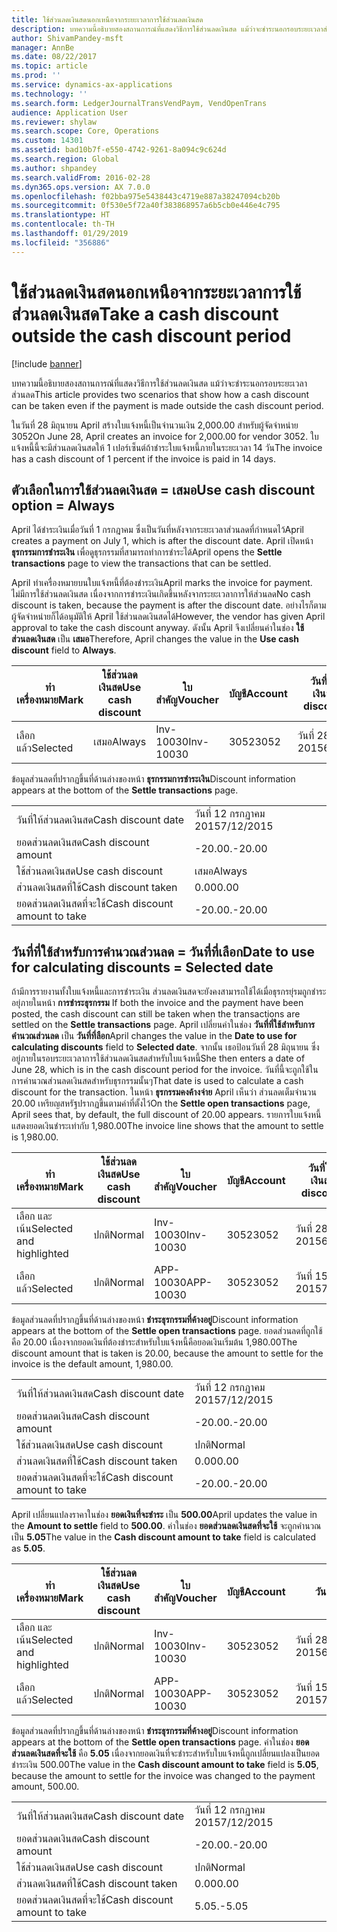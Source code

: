 ```yaml
---
title: ใช้ส่วนลดเงินสดนอกเหนือจากระยะเวลาการใช้ส่วนลดเงินสด
description: บทความนี้อธิบายสองสถานการณ์ที่แสดงวิธีการใช้ส่วนลดเงินสด แม้ว่าจะชำระนอกรอบระยะเวลาส่วนลด
author: ShivamPandey-msft
manager: AnnBe
ms.date: 08/22/2017
ms.topic: article
ms.prod: ''
ms.service: dynamics-ax-applications
ms.technology: ''
ms.search.form: LedgerJournalTransVendPaym, VendOpenTrans
audience: Application User
ms.reviewer: shylaw
ms.search.scope: Core, Operations
ms.custom: 14301
ms.assetid: bad10b7f-e550-4742-9261-8a094c9c624d
ms.search.region: Global
ms.author: shpandey
ms.search.validFrom: 2016-02-28
ms.dyn365.ops.version: AX 7.0.0
ms.openlocfilehash: f02bba975e5438443c4719e887a38247094cb20b
ms.sourcegitcommit: 0f530e5f72a40f383868957a6b5cb0e446e4c795
ms.translationtype: HT
ms.contentlocale: th-TH
ms.lasthandoff: 01/29/2019
ms.locfileid: "356886"
---
```

# <a name="take-a-cash-discount-outside-the-cash-discount-period"></a><span data-ttu-id="17441-103">ใช้ส่วนลดเงินสดนอกเหนือจากระยะเวลาการใช้ส่วนลดเงินสด</span><span class="sxs-lookup"><span data-stu-id="17441-103">Take a cash discount outside the cash discount period</span></span>

[!include [banner](../includes/banner.md)]

<span data-ttu-id="17441-104">บทความนี้อธิบายสองสถานการณ์ที่แสดงวิธีการใช้ส่วนลดเงินสด แม้ว่าจะชำระนอกรอบระยะเวลาส่วนลด</span><span class="sxs-lookup"><span data-stu-id="17441-104">This article provides two scenarios that show how a cash discount can be taken even if the payment is made outside the cash discount period.</span></span>

<span data-ttu-id="17441-105">ในวันที่ 28 มิถุนายน April สร้างใบแจ้งหนี้เป็นจำนวนเงิน 2,000.00 สำหรับผู้จัดจำหน่าย 3052</span><span class="sxs-lookup"><span data-stu-id="17441-105">On June 28, April creates an invoice for 2,000.00 for vendor 3052.</span></span> <span data-ttu-id="17441-106">ใบแจ้งหนี้นี้จะมีส่วนลดเงินสดให้ 1 เปอร์เซ็นต์ถ้าชำระใบแจ้งหนี้ภายในระยะเวลา 14 วัน</span><span class="sxs-lookup"><span data-stu-id="17441-106">The invoice has a cash discount of 1 percent if the invoice is paid in 14 days.</span></span>

## <a name="use-cash-discount-option--always"></a><span data-ttu-id="17441-107">ตัวเลือกในการใช้ส่วนลดเงินสด = เสมอ</span><span class="sxs-lookup"><span data-stu-id="17441-107">Use cash discount option = Always</span></span>
<span data-ttu-id="17441-108">April ได้ชำระเงินเมื่อวันที่ 1 กรกฎาคม ซึ่งเป็นวันที่หลังจากระยะเวลาส่วนลดที่กำหนดไว้</span><span class="sxs-lookup"><span data-stu-id="17441-108">April creates a payment on July 1, which is after the discount date.</span></span> <span data-ttu-id="17441-109">April เปิดหน้า **ธุรกรรมการชำระเงิน** เพื่อดูธุรกรรมที่สามารถทำการชำระได้</span><span class="sxs-lookup"><span data-stu-id="17441-109">April opens the **Settle transactions** page to view the transactions that can be settled.</span></span> 

<span data-ttu-id="17441-110">April ทำเครื่องหมายบนใบแจ้งหนี้ที่ต้องชำระเงิน</span><span class="sxs-lookup"><span data-stu-id="17441-110">April marks the invoice for payment.</span></span> <span data-ttu-id="17441-111">ไม่มีการใช้ส่วนลดเงินสด เนื่องจากการชำระเงินเกิดขึ้นหลังจากระยะเวลาการให้ส่วนลด</span><span class="sxs-lookup"><span data-stu-id="17441-111">No cash discount is taken, because the payment is after the discount date.</span></span> <span data-ttu-id="17441-112">อย่างไรก็ตาม ผู้จัดจำหน่ายก็ได้อนุมัติให้ April ใช้ส่วนลดเงินสดได้</span><span class="sxs-lookup"><span data-stu-id="17441-112">However, the vendor has given April approval to take the cash discount anyway.</span></span> <span data-ttu-id="17441-113">ดังนั้น April จึงเปลี่ยนค่าในช่อง **ใช้ส่วนลดเงินสด** เป็น **เสมอ**</span><span class="sxs-lookup"><span data-stu-id="17441-113">Therefore, April changes the value in the **Use cash discount** field to **Always**.</span></span>

| <span data-ttu-id="17441-114">ทำเครื่องหมาย</span><span class="sxs-lookup"><span data-stu-id="17441-114">Mark</span></span>     | <span data-ttu-id="17441-115">ใช้ส่วนลดเงินสด</span><span class="sxs-lookup"><span data-stu-id="17441-115">Use cash discount</span></span> | <span data-ttu-id="17441-116">ใบสำคัญ</span><span class="sxs-lookup"><span data-stu-id="17441-116">Voucher</span></span>   | <span data-ttu-id="17441-117">บัญชี</span><span class="sxs-lookup"><span data-stu-id="17441-117">Account</span></span> | <span data-ttu-id="17441-118">วันที่ให้ส่วนลดเงินสด</span><span class="sxs-lookup"><span data-stu-id="17441-118">Cash discount date</span></span> | <span data-ttu-id="17441-119">วันที่ครบกำหนด</span><span class="sxs-lookup"><span data-stu-id="17441-119">Due date</span></span>  | <span data-ttu-id="17441-120">ใบแจ้งหนี้</span><span class="sxs-lookup"><span data-stu-id="17441-120">Invoice</span></span> | <span data-ttu-id="17441-121">ยอดเงินในสกุลเงินของธุรกรรม</span><span class="sxs-lookup"><span data-stu-id="17441-121">Amount in transaction currency</span></span> | <span data-ttu-id="17441-122">สกุลเงิน</span><span class="sxs-lookup"><span data-stu-id="17441-122">Currency</span></span> | <span data-ttu-id="17441-123">ยอดเงินที่จะชำระ</span><span class="sxs-lookup"><span data-stu-id="17441-123">Amount to settle</span></span> |
|----------|-------------------|-----------|---------|--------------------|-----------|---------|--------------------------------|----------|------------------|
| <span data-ttu-id="17441-124">เลือกแล้ว</span><span class="sxs-lookup"><span data-stu-id="17441-124">Selected</span></span> | <span data-ttu-id="17441-125">เสมอ</span><span class="sxs-lookup"><span data-stu-id="17441-125">Always</span></span>            | <span data-ttu-id="17441-126">Inv-10030</span><span class="sxs-lookup"><span data-stu-id="17441-126">Inv-10030</span></span> | <span data-ttu-id="17441-127">3052</span><span class="sxs-lookup"><span data-stu-id="17441-127">3052</span></span>    | <span data-ttu-id="17441-128">วันที่ 28 มิถุนายน 2015</span><span class="sxs-lookup"><span data-stu-id="17441-128">6/28/2015</span></span>          | <span data-ttu-id="17441-129">วันที่ 12 กรกฏาคม 2015</span><span class="sxs-lookup"><span data-stu-id="17441-129">7/12/2015</span></span> | <span data-ttu-id="17441-130">10030</span><span class="sxs-lookup"><span data-stu-id="17441-130">10030</span></span>   | <span data-ttu-id="17441-131">-2,000.00</span><span class="sxs-lookup"><span data-stu-id="17441-131">-2,000.00</span></span>                      | <span data-ttu-id="17441-132">USD</span><span class="sxs-lookup"><span data-stu-id="17441-132">USD</span></span>      | <span data-ttu-id="17441-133">-1,980.00</span><span class="sxs-lookup"><span data-stu-id="17441-133">-1,980.00</span></span>        |

<span data-ttu-id="17441-134">ข้อมูลส่วนลดที่ปรากฏขึ้นที่ด้านล่างของหน้า **ธุรกรรมการชำระเงิน**</span><span class="sxs-lookup"><span data-stu-id="17441-134">Discount information appears at the bottom of the **Settle transactions** page.</span></span>

|                              |           |
|------------------------------|-----------|
| <span data-ttu-id="17441-135">วันที่ให้ส่วนลดเงินสด</span><span class="sxs-lookup"><span data-stu-id="17441-135">Cash discount date</span></span>           | <span data-ttu-id="17441-136">วันที่ 12 กรกฏาคม 2015</span><span class="sxs-lookup"><span data-stu-id="17441-136">7/12/2015</span></span> |
| <span data-ttu-id="17441-137">ยอดส่วนลดเงินสด</span><span class="sxs-lookup"><span data-stu-id="17441-137">Cash discount amount</span></span>         | <span data-ttu-id="17441-138">-20.00.</span><span class="sxs-lookup"><span data-stu-id="17441-138">-20.00</span></span>    |
| <span data-ttu-id="17441-139">ใช้ส่วนลดเงินสด</span><span class="sxs-lookup"><span data-stu-id="17441-139">Use cash discount</span></span>            | <span data-ttu-id="17441-140">เสมอ</span><span class="sxs-lookup"><span data-stu-id="17441-140">Always</span></span>    |
| <span data-ttu-id="17441-141">ส่วนลดเงินสดที่ใช้</span><span class="sxs-lookup"><span data-stu-id="17441-141">Cash discount taken</span></span>          | <span data-ttu-id="17441-142">0.00</span><span class="sxs-lookup"><span data-stu-id="17441-142">0.00</span></span>      |
| <span data-ttu-id="17441-143">ยอดส่วนลดเงินสดที่จะใช้</span><span class="sxs-lookup"><span data-stu-id="17441-143">Cash discount amount to take</span></span> | <span data-ttu-id="17441-144">-20.00.</span><span class="sxs-lookup"><span data-stu-id="17441-144">-20.00</span></span>    |

## <a name="date-to-use-for-calculating-discounts--selected-date"></a><span data-ttu-id="17441-145">วันที่ที่ใช้สำหรับการคำนวณส่วนลด = วันที่ที่เลือก</span><span class="sxs-lookup"><span data-stu-id="17441-145">Date to use for calculating discounts = Selected date</span></span>
<span data-ttu-id="17441-146">ถ้ามีการรายงานทั้งใบแจ้งหนี้และการชำระเงิน ส่วนลดเงินสดจะยังคงสามารถใช้ได้เมื่อธุรกรยุ่รมถูกชำระอยุ่ภายในหน้า **การชำระธุรกรรม** </span><span class="sxs-lookup"><span data-stu-id="17441-146">If both the invoice and the payment have been posted, the cash discount can still be taken when the transactions are settled on the **Settle transactions** page.</span></span> <span data-ttu-id="17441-147">April เปลี่ยนค่าในช่อง **วันที่ที่ใช้สำหรับการคำนวณส่วนลด** เป็น **วันที่ที่ลือก**</span><span class="sxs-lookup"><span data-stu-id="17441-147">April changes the value in the **Date to use for calculating discounts** field to **Selected date**.</span></span> <span data-ttu-id="17441-148">จากนั้น เธอป้อนวันที่ 28 มิถุนายน ซึ่งอยู่ภายในรอบระยะเวลาการใช้ส่วนลดเงินสดสำหรับใบแจ้งหนี้</span><span class="sxs-lookup"><span data-stu-id="17441-148">She then enters a date of June 28, which is in the cash discount period for the invoice.</span></span> <span data-ttu-id="17441-149">วันที่นี้จะถูกใช้ในการคำนวณส่วนลดเงินสดสำหรับธุรกรรมนั้นๆ</span><span class="sxs-lookup"><span data-stu-id="17441-149">That date is used to calculate a cash discount for the transaction.</span></span> <span data-ttu-id="17441-150">ในหน้า **ธุรกรรมคงค้างจ่าย** April เห็นว่า ส่วนลดเต็มจำนวน 20.00 เหรียญสหรัฐปรากฏขึ้นตามค่าที่ตั้งไว้</span><span class="sxs-lookup"><span data-stu-id="17441-150">On the **Settle open transactions** page, April sees that, by default, the full discount of 20.00 appears.</span></span> <span data-ttu-id="17441-151">รายการใบแจ้งหนี้แสดงยอดเงินชำระเท่ากับ 1,980.00</span><span class="sxs-lookup"><span data-stu-id="17441-151">The invoice line shows that the amount to settle is 1,980.00.</span></span>

| <span data-ttu-id="17441-152">ทำเครื่องหมาย</span><span class="sxs-lookup"><span data-stu-id="17441-152">Mark</span></span>                     | <span data-ttu-id="17441-153">ใช้ส่วนลดเงินสด</span><span class="sxs-lookup"><span data-stu-id="17441-153">Use cash discount</span></span> | <span data-ttu-id="17441-154">ใบสำคัญ</span><span class="sxs-lookup"><span data-stu-id="17441-154">Voucher</span></span>   | <span data-ttu-id="17441-155">บัญชี</span><span class="sxs-lookup"><span data-stu-id="17441-155">Account</span></span> | <span data-ttu-id="17441-156">วันที่ให้ส่วนลดเงินสด</span><span class="sxs-lookup"><span data-stu-id="17441-156">Cash discount date</span></span> | <span data-ttu-id="17441-157">วันที่ครบกำหนด</span><span class="sxs-lookup"><span data-stu-id="17441-157">Due date</span></span>  | <span data-ttu-id="17441-158">ใบแจ้งหนี้</span><span class="sxs-lookup"><span data-stu-id="17441-158">Invoice</span></span> | <span data-ttu-id="17441-159">ยอดเงินในสกุลเงินของธุรกรรม</span><span class="sxs-lookup"><span data-stu-id="17441-159">Amount in transaction currency</span></span> | <span data-ttu-id="17441-160">สกุลเงิน</span><span class="sxs-lookup"><span data-stu-id="17441-160">Currency</span></span> | <span data-ttu-id="17441-161">ยอดเงินที่จะชำระ</span><span class="sxs-lookup"><span data-stu-id="17441-161">Amount to settle</span></span> |
|--------------------------|-------------------|-----------|---------|--------------------|-----------|---------|--------------------------------|----------|------------------|
| <span data-ttu-id="17441-162">เลือก และเน้น</span><span class="sxs-lookup"><span data-stu-id="17441-162">Selected and highlighted</span></span> | <span data-ttu-id="17441-163">ปกติ</span><span class="sxs-lookup"><span data-stu-id="17441-163">Normal</span></span>            | <span data-ttu-id="17441-164">Inv-10030</span><span class="sxs-lookup"><span data-stu-id="17441-164">Inv-10030</span></span> | <span data-ttu-id="17441-165">3052</span><span class="sxs-lookup"><span data-stu-id="17441-165">3052</span></span>    | <span data-ttu-id="17441-166">วันที่ 28 มิถุนายน 2015</span><span class="sxs-lookup"><span data-stu-id="17441-166">6/28/2015</span></span>          | <span data-ttu-id="17441-167">วันที่ 12 กรกฏาคม 2015</span><span class="sxs-lookup"><span data-stu-id="17441-167">7/12/2015</span></span> | <span data-ttu-id="17441-168">10030</span><span class="sxs-lookup"><span data-stu-id="17441-168">10030</span></span>   | <span data-ttu-id="17441-169">-2,000.00</span><span class="sxs-lookup"><span data-stu-id="17441-169">-2,000.00</span></span>                      | <span data-ttu-id="17441-170">USD</span><span class="sxs-lookup"><span data-stu-id="17441-170">USD</span></span>      | <span data-ttu-id="17441-171">-1,980.00</span><span class="sxs-lookup"><span data-stu-id="17441-171">-1,980.00</span></span>        |
| <span data-ttu-id="17441-172">เลือกแล้ว</span><span class="sxs-lookup"><span data-stu-id="17441-172">Selected</span></span>                 | <span data-ttu-id="17441-173">ปกติ</span><span class="sxs-lookup"><span data-stu-id="17441-173">Normal</span></span>            | <span data-ttu-id="17441-174">APP-10030</span><span class="sxs-lookup"><span data-stu-id="17441-174">APP-10030</span></span> | <span data-ttu-id="17441-175">3052</span><span class="sxs-lookup"><span data-stu-id="17441-175">3052</span></span>    | <span data-ttu-id="17441-176">วันที่ 15 กรกฎาคม 2015</span><span class="sxs-lookup"><span data-stu-id="17441-176">7/15/2015</span></span>          | <span data-ttu-id="17441-177">วันที่ 15 กรกฎาคม 2015</span><span class="sxs-lookup"><span data-stu-id="17441-177">7/15/2015</span></span> |         | <span data-ttu-id="17441-178">500.00</span><span class="sxs-lookup"><span data-stu-id="17441-178">500.00</span></span>                         | <span data-ttu-id="17441-179">USD</span><span class="sxs-lookup"><span data-stu-id="17441-179">USD</span></span>      | <span data-ttu-id="17441-180">500.00</span><span class="sxs-lookup"><span data-stu-id="17441-180">500.00</span></span>           |

<span data-ttu-id="17441-181">ข้อมูลส่วนลดที่ปรากฏขึ้นที่ด้านล่างของหน้า **ชำระธุรกรรมที่ค้างอยู่**</span><span class="sxs-lookup"><span data-stu-id="17441-181">Discount information appears at the bottom of the **Settle open transactions** page.</span></span> <span data-ttu-id="17441-182">ยอดส่วนลดที่ถูกใช้คือ 20.00 เนื่องจากยอดเงินที่ต้องชำระสำหรับใบแจ้งหนี้คือยอดเงินเริ่มต้น 1,980.00</span><span class="sxs-lookup"><span data-stu-id="17441-182">The discount amount that is taken is 20.00, because the amount to settle for the invoice is the default amount, 1,980.00.</span></span>

|                              |           |
|------------------------------|-----------|
| <span data-ttu-id="17441-183">วันที่ให้ส่วนลดเงินสด</span><span class="sxs-lookup"><span data-stu-id="17441-183">Cash discount date</span></span>           | <span data-ttu-id="17441-184">วันที่ 12 กรกฏาคม 2015</span><span class="sxs-lookup"><span data-stu-id="17441-184">7/12/2015</span></span> |
| <span data-ttu-id="17441-185">ยอดส่วนลดเงินสด</span><span class="sxs-lookup"><span data-stu-id="17441-185">Cash discount amount</span></span>         | <span data-ttu-id="17441-186">-20.00.</span><span class="sxs-lookup"><span data-stu-id="17441-186">-20.00</span></span>    |
| <span data-ttu-id="17441-187">ใช้ส่วนลดเงินสด</span><span class="sxs-lookup"><span data-stu-id="17441-187">Use cash discount</span></span>            | <span data-ttu-id="17441-188">ปกติ</span><span class="sxs-lookup"><span data-stu-id="17441-188">Normal</span></span>    |
| <span data-ttu-id="17441-189">ส่วนลดเงินสดที่ใช้</span><span class="sxs-lookup"><span data-stu-id="17441-189">Cash discount taken</span></span>          | <span data-ttu-id="17441-190">0.00</span><span class="sxs-lookup"><span data-stu-id="17441-190">0.00</span></span>      |
| <span data-ttu-id="17441-191">ยอดส่วนลดเงินสดที่จะใช้</span><span class="sxs-lookup"><span data-stu-id="17441-191">Cash discount amount to take</span></span> | <span data-ttu-id="17441-192">-20.00.</span><span class="sxs-lookup"><span data-stu-id="17441-192">-20.00</span></span>    |

<span data-ttu-id="17441-193">April เปลี่ยนแปลงราคาในช่อง **ยอดเงินที่จะชำระ** เป็น **500.00**</span><span class="sxs-lookup"><span data-stu-id="17441-193">April updates the value in the **Amount to settle** field to **500.00**.</span></span> <span data-ttu-id="17441-194">ค่าในช่อง **ยอดส่วนลดเงินสดที่จะใช้** จะถูกคำนวณเป็น **5.05**</span><span class="sxs-lookup"><span data-stu-id="17441-194">The value in the **Cash discount amount to take** field is calculated as **5.05**.</span></span>

| <span data-ttu-id="17441-195">ทำเครื่องหมาย</span><span class="sxs-lookup"><span data-stu-id="17441-195">Mark</span></span>                     | <span data-ttu-id="17441-196">ใช้ส่วนลดเงินสด</span><span class="sxs-lookup"><span data-stu-id="17441-196">Use cash discount</span></span> | <span data-ttu-id="17441-197">ใบสำคัญ</span><span class="sxs-lookup"><span data-stu-id="17441-197">Voucher</span></span>   | <span data-ttu-id="17441-198">บัญชี</span><span class="sxs-lookup"><span data-stu-id="17441-198">Account</span></span> | <span data-ttu-id="17441-199">วันที่</span><span class="sxs-lookup"><span data-stu-id="17441-199">Date</span></span>      | <span data-ttu-id="17441-200">วันที่ครบกำหนด</span><span class="sxs-lookup"><span data-stu-id="17441-200">Due date</span></span>  | <span data-ttu-id="17441-201">ใบแจ้งหนี้</span><span class="sxs-lookup"><span data-stu-id="17441-201">Invoice</span></span> | <span data-ttu-id="17441-202">ยอดเงินในสกุลเงินของธุรกรรม</span><span class="sxs-lookup"><span data-stu-id="17441-202">Amount in transaction currency</span></span> | <span data-ttu-id="17441-203">สกุลเงิน</span><span class="sxs-lookup"><span data-stu-id="17441-203">Currency</span></span> | <span data-ttu-id="17441-204">ยอดเงินที่จะชำระ</span><span class="sxs-lookup"><span data-stu-id="17441-204">Amount to settle</span></span> |
|--------------------------|-------------------|-----------|---------|-----------|-----------|---------|--------------------------------|----------|------------------|
| <span data-ttu-id="17441-205">เลือก และเน้น</span><span class="sxs-lookup"><span data-stu-id="17441-205">Selected and highlighted</span></span> | <span data-ttu-id="17441-206">ปกติ</span><span class="sxs-lookup"><span data-stu-id="17441-206">Normal</span></span>            | <span data-ttu-id="17441-207">Inv-10030</span><span class="sxs-lookup"><span data-stu-id="17441-207">Inv-10030</span></span> | <span data-ttu-id="17441-208">3052</span><span class="sxs-lookup"><span data-stu-id="17441-208">3052</span></span>    | <span data-ttu-id="17441-209">วันที่ 28 มิถุนายน 2015</span><span class="sxs-lookup"><span data-stu-id="17441-209">6/28/2015</span></span> | <span data-ttu-id="17441-210">วันที่ 12 กรกฏาคม 2015</span><span class="sxs-lookup"><span data-stu-id="17441-210">7/12/2015</span></span> | <span data-ttu-id="17441-211">10030</span><span class="sxs-lookup"><span data-stu-id="17441-211">10030</span></span>   | <span data-ttu-id="17441-212">2,000.00</span><span class="sxs-lookup"><span data-stu-id="17441-212">2,000.00</span></span>                       | <span data-ttu-id="17441-213">USD</span><span class="sxs-lookup"><span data-stu-id="17441-213">USD</span></span>      | <span data-ttu-id="17441-214">-500.00.</span><span class="sxs-lookup"><span data-stu-id="17441-214">-500.00</span></span>          |
| <span data-ttu-id="17441-215">เลือกแล้ว</span><span class="sxs-lookup"><span data-stu-id="17441-215">Selected</span></span>                 | <span data-ttu-id="17441-216">ปกติ</span><span class="sxs-lookup"><span data-stu-id="17441-216">Normal</span></span>            | <span data-ttu-id="17441-217">APP-10030</span><span class="sxs-lookup"><span data-stu-id="17441-217">APP-10030</span></span> | <span data-ttu-id="17441-218">3052</span><span class="sxs-lookup"><span data-stu-id="17441-218">3052</span></span>    | <span data-ttu-id="17441-219">วันที่ 15 กรกฎาคม 2015</span><span class="sxs-lookup"><span data-stu-id="17441-219">7/15/2015</span></span> | <span data-ttu-id="17441-220">วันที่ 15 กรกฎาคม 2015</span><span class="sxs-lookup"><span data-stu-id="17441-220">7/15/2015</span></span> |         | <span data-ttu-id="17441-221">500.00</span><span class="sxs-lookup"><span data-stu-id="17441-221">500.00</span></span>                         | <span data-ttu-id="17441-222">USD</span><span class="sxs-lookup"><span data-stu-id="17441-222">USD</span></span>      | <span data-ttu-id="17441-223">500.00</span><span class="sxs-lookup"><span data-stu-id="17441-223">500.00</span></span>           |

<span data-ttu-id="17441-224">ข้อมูลส่วนลดที่ปรากฏขึ้นที่ด้านล่างของหน้า **ชำระธุรกรรมที่ค้างอยู่**</span><span class="sxs-lookup"><span data-stu-id="17441-224">Discount information appears at the bottom of the **Settle open transactions** page.</span></span> <span data-ttu-id="17441-225">ค่าในช่อง **ยอดส่วนลดเงินสดที่จะใช้** คือ **5.05** เนื่องจากยอดเงินที่จะชำระสำหรับใบแจ้งหนี้ถูกเปลี่ยนแปลงเป็นยอดชำระเงิน 500.00</span><span class="sxs-lookup"><span data-stu-id="17441-225">The value in the **Cash discount amount to take** field is **5.05**, because the amount to settle for the invoice was changed to the payment amount, 500.00.</span></span>

|                              |           |
|------------------------------|-----------|
| <span data-ttu-id="17441-226">วันที่ให้ส่วนลดเงินสด</span><span class="sxs-lookup"><span data-stu-id="17441-226">Cash discount date</span></span>           | <span data-ttu-id="17441-227">วันที่ 12 กรกฏาคม 2015</span><span class="sxs-lookup"><span data-stu-id="17441-227">7/12/2015</span></span> |
| <span data-ttu-id="17441-228">ยอดส่วนลดเงินสด</span><span class="sxs-lookup"><span data-stu-id="17441-228">Cash discount amount</span></span>         | <span data-ttu-id="17441-229">-20.00.</span><span class="sxs-lookup"><span data-stu-id="17441-229">-20.00</span></span>    |
| <span data-ttu-id="17441-230">ใช้ส่วนลดเงินสด</span><span class="sxs-lookup"><span data-stu-id="17441-230">Use cash discount</span></span>            | <span data-ttu-id="17441-231">ปกติ</span><span class="sxs-lookup"><span data-stu-id="17441-231">Normal</span></span>    |
| <span data-ttu-id="17441-232">ส่วนลดเงินสดที่ใช้</span><span class="sxs-lookup"><span data-stu-id="17441-232">Cash discount taken</span></span>          | <span data-ttu-id="17441-233">0.00</span><span class="sxs-lookup"><span data-stu-id="17441-233">0.00</span></span>      |
| <span data-ttu-id="17441-234">ยอดส่วนลดเงินสดที่จะใช้</span><span class="sxs-lookup"><span data-stu-id="17441-234">Cash discount amount to take</span></span> | <span data-ttu-id="17441-235">5.05.</span><span class="sxs-lookup"><span data-stu-id="17441-235">-5.05</span></span>     |





